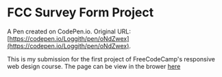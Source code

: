 # FCC Survey Form Project

A Pen created on CodePen.io. Original URL: [https://codepen.io/Loggith/pen/oNdZwex](https://codepen.io/Loggith/pen/oNdZwex).

This is my submission for the first project of FreeCodeCamp's responsive web design course. The page can be view in the brower [here](https://devloggith.github.io/fcc-survey-form-project/)
